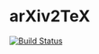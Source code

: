 # arXiv2TeX

[![Build Status](https://github.com/rice8y/arXiv2TeX/actions/workflows/CI.yml/badge.svg?branch=main)](https://github.com/rice8y/arXiv2TeX/actions/workflows/CI.yml?query=branch%3Amain)